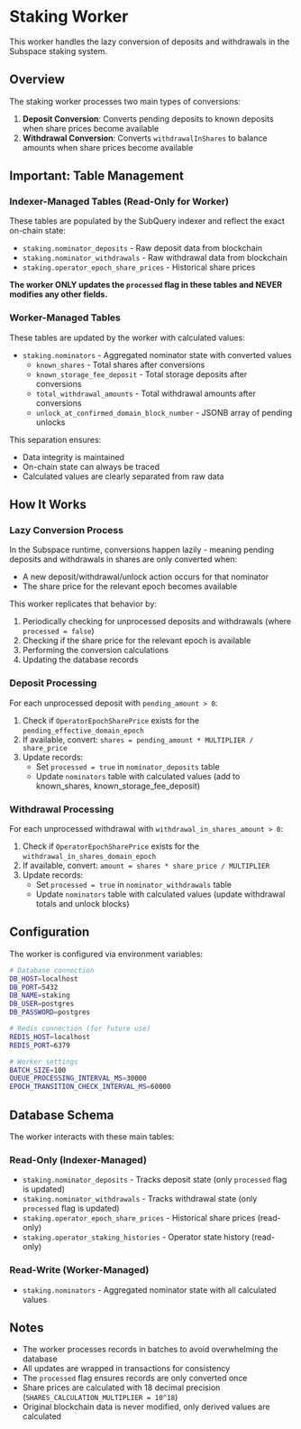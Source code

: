 # Staking Worker

This worker handles the lazy conversion of deposits and withdrawals in the Subspace staking system.

## Overview

The staking worker processes two main types of conversions:

1. **Deposit Conversion**: Converts pending deposits to known deposits when share prices become available
2. **Withdrawal Conversion**: Converts `withdrawalInShares` to balance amounts when share prices become available

## Important: Table Management

### Indexer-Managed Tables (Read-Only for Worker)

These tables are populated by the SubQuery indexer and reflect the exact on-chain state:

- `staking.nominator_deposits` - Raw deposit data from blockchain
- `staking.nominator_withdrawals` - Raw withdrawal data from blockchain
- `staking.operator_epoch_share_prices` - Historical share prices

**The worker ONLY updates the `processed` flag in these tables and NEVER modifies any other fields.**

### Worker-Managed Tables

These tables are updated by the worker with calculated values:

- `staking.nominators` - Aggregated nominator state with converted values
  - `known_shares` - Total shares after conversions
  - `known_storage_fee_deposit` - Total storage deposits after conversions
  - `total_withdrawal_amounts` - Total withdrawal amounts after conversions
  - `unlock_at_confirmed_domain_block_number` - JSONB array of pending unlocks

This separation ensures:

- Data integrity is maintained
- On-chain state can always be traced
- Calculated values are clearly separated from raw data

## How It Works

### Lazy Conversion Process

In the Subspace runtime, conversions happen lazily - meaning pending deposits and withdrawals in shares are only converted when:

- A new deposit/withdrawal/unlock action occurs for that nominator
- The share price for the relevant epoch becomes available

This worker replicates that behavior by:

1. Periodically checking for unprocessed deposits and withdrawals (where `processed = false`)
2. Checking if the share price for the relevant epoch is available
3. Performing the conversion calculations
4. Updating the database records

### Deposit Processing

For each unprocessed deposit with `pending_amount > 0`:

1. Check if `OperatorEpochSharePrice` exists for the `pending_effective_domain_epoch`
2. If available, convert: `shares = pending_amount * MULTIPLIER / share_price`
3. Update records:
   - Set `processed = true` in `nominator_deposits` table
   - Update `nominators` table with calculated values (add to known_shares, known_storage_fee_deposit)

### Withdrawal Processing

For each unprocessed withdrawal with `withdrawal_in_shares_amount > 0`:

1. Check if `OperatorEpochSharePrice` exists for the `withdrawal_in_shares_domain_epoch`
2. If available, convert: `amount = shares * share_price / MULTIPLIER`
3. Update records:
   - Set `processed = true` in `nominator_withdrawals` table
   - Update `nominators` table with calculated values (update withdrawal totals and unlock blocks)

## Configuration

The worker is configured via environment variables:

```bash
# Database connection
DB_HOST=localhost
DB_PORT=5432
DB_NAME=staking
DB_USER=postgres
DB_PASSWORD=postgres

# Redis connection (for future use)
REDIS_HOST=localhost
REDIS_PORT=6379

# Worker settings
BATCH_SIZE=100
QUEUE_PROCESSING_INTERVAL_MS=30000
EPOCH_TRANSITION_CHECK_INTERVAL_MS=60000
```

## Database Schema

The worker interacts with these main tables:

### Read-Only (Indexer-Managed)

- `staking.nominator_deposits` - Tracks deposit state (only `processed` flag is updated)
- `staking.nominator_withdrawals` - Tracks withdrawal state (only `processed` flag is updated)
- `staking.operator_epoch_share_prices` - Historical share prices (read-only)
- `staking.operator_staking_histories` - Operator state history (read-only)

### Read-Write (Worker-Managed)

- `staking.nominators` - Aggregated nominator state with all calculated values

## Notes

- The worker processes records in batches to avoid overwhelming the database
- All updates are wrapped in transactions for consistency
- The `processed` flag ensures records are only converted once
- Share prices are calculated with 18 decimal precision (`SHARES_CALCULATION_MULTIPLIER = 10^18`)
- Original blockchain data is never modified, only derived values are calculated
